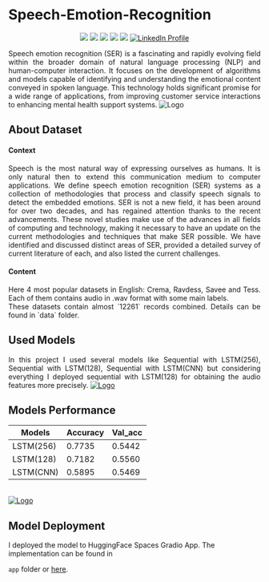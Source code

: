 # Speech-Emotion-Recognition

<p align="center">
<img src="https://img.shields.io/badge/Made%20by%20-Md. Minhaj Uddin-blue">
<img src="https://badges.frapsoft.com/os/v1/open-source.svg?v=103">
<img src="https://img.shields.io/badge/Contributions-welcome-green">
<img src="https://img.shields.io/badge/python-v3.11%2B-blue" />
<img src="https://img.shields.io/badge/tensorflow-2.13.0-orange">
<a href="https://www.linkedin.com/in/md-minhaj-uddin-a072b4182/">
  <img src="https://img.shields.io/badge/-LinkedIn-blue?style=flat&logo=linkedin&logoColor=white" alt="LinkedIn Profile">
</a>
</p>

<p align="justify">Speech emotion recognition (SER) is a fascinating and rapidly evolving field within the broader domain of natural language processing (NLP) and human-computer interaction. It focuses on the development of algorithms and models capable of identifying and understanding the emotional content conveyed in spoken language. This technology holds significant promise for a wide range of applications, from improving customer service interactions to enhancing mental health support systems.
<img src = "image/voice_of_child.webp" alt="Logo">
</p>
<h2 id="about_data"> About Dataset </h2>
<h4 id="context"> Context </h4>
<p align="justify">
Speech is the most natural way of expressing ourselves as humans. It is only natural then to extend this communication medium to computer applications. We define speech emotion recognition (SER) systems as a collection of methodologies that process and classify speech signals to detect the embedded emotions. SER is not a new field, it has been around for over two decades, and has regained attention thanks to the recent advancements. These novel studies make use of the advances in all fields of computing and technology, making it necessary to have an update on the current methodologies and techniques that make SER possible. We have identified and discussed distinct areas of SER, provided a detailed survey of current literature of each, and also listed the current challenges.
</p>
<h4 id="content"> Content </h4>
<p align="justify">
Here 4 most popular datasets in English: Crema, Ravdess, Savee and Tess. Each of them contains audio in .wav format with some main labels.<br/>
These datasets contain almost `12261` records combined. Details can be found in `data` folder.<br/>
</p>
<h2 id="model"> Used Models </h2>
<p align="justify">
In this project I used several models like Sequential with LSTM(256), Sequential with LSTM(128), Sequential with LSTM(CNN) but considering everything I deployed sequential with LSTM(128) for obtaining the audio features more precisely.
<a href="#">
    <img src="https://i.imgur.com/f1TqviT.jpeg" alt="Logo">
  </a>
</p>
<h2 id="performance"> Models Performance </h2>

Models | Accuracy | Val_acc
--- | --- | ---
LSTM(256) | 0.7735 | 0.5442
LSTM(128) | 0.7182 | 0.5560
LSTM(CNN) | 0.5895 | 0.5469

<br/>
<a href="#">
    <img src="https://user-images.githubusercontent.com/39909903/91179186-0798df80-e69b-11ea-824a-f2f65a7c082a.jpg" alt="Logo">
  </a>

<h2 id="deployment"> Model Deployment </h2>
I deployed the model to HuggingFace Spaces Gradio App. The implementation can be found in 

`app` folder or [here](https://huggingface.co/spaces/minhaj-ripon/Speech_Emotion_Detector). <br/>
